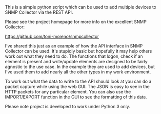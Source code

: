 

This is a simple python script which can be used to add multiple devices to SNMP Collector via the REST API.

Please see the project homepage for more info on the excellent SNMP Collector:

https://github.com/toni-moreno/snmpcollector


I've shared this just as an example of how the API interface in SNMP Collector can be used.  It's stupidly basic but hopefully it may help others work out what they need to do.  The functions that logon, check if an element is present and write/update elements are designed to be fairly agnostic to the use case.  In the example they are used to add devices, but I've used them to add nearly all the other types in my work environment.

To work out what the data to write to the API should look at you can do a packet capture while using the web GUI.  The JSON is easy to see in the HTTP packets for any particular element.  You can also use the IMPORT/EXPORT function in the GUI to see the formatting of this data.

Please note project is developed to work under Python 3 only.
